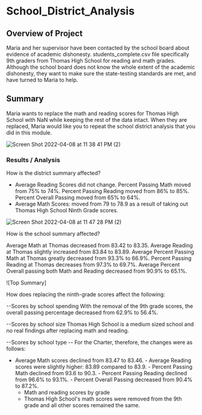 # School_District_Analysis
## Overview of Project

Maria and her supervisor have been contacted by the school board about evidence of academic dishonesty. students_complete.csv file  specifically 9th graders from Thomas High School for reading and math grades.  Although the school board does not know the whole extent of the academic dishonesty, they want to make sure the state-testing standards are met, and have turned to Maria to help.

## Summary

Maria wants to replace the math and reading scores for Thomas High School with NaN while keeping the rest of the data intact. When they are replaced, Maria would like you to repeat the school district analysis that you did in this module.   

![Screen Shot 2022-04-08 at 11 38 41 PM (2)](https://user-images.githubusercontent.com/88943257/162560208-d00552b4-3eb5-4458-8798-87e2fdc16c07.png)


### Results / Analysis
How is the district summary affected?

 - Average Reading Scores did not change.
Percent Passing Math moved from 75% to 74%.
Percent Passing Reading moved from 86% to 85%.
Percent Overall Passing moved from 65% to 64%.
 - Average Math Scores: moved from 79 to 78.9 as a result of taking out Thomas High School Ninth Grade scores.

![Screen Shot 2022-04-08 at 11 47 28 PM (2)](https://user-images.githubusercontent.com/88943257/162560362-065c8caf-ca19-40da-a334-4aa2bea8ca2e.png)



 
How is the school summary affected?

Average Math at Thomas decreased from 83.42 to 83.35.
Average Reading at Thomas slightly increased from 83.84 to 83.89.
Average Percent Passing Math at Thomas greatly decreased from 93.3% to 66.9%.
Percent Passing Reading at Thomas decreases from 97.3% to 69.7%.
Average Percent Overall passing both Math and Reading decreased from 90.9% to 65.1%.

![Top Summary]

How does replacing the ninth-grade scores affect the following:

--Scores by school spending
With the removal of the 9th grade scores, the overall passing percentage decreased from 62.9% to 56.4%.

--Scores by school size
Thomas High School is a medium sized school and no real findings after replacing math and reading. 

--Scores by school type
-- For the Charter, therefore, the changes were as follows:

- Average Math scores declined from 83.47 to 83.46.
            - Average Reading scores were slightly higher: 83.89 compared to 83.9.
            - Percent Passing Math declined from 93.6 to 90.3.
            - Percent  Passing Reading declined from 96.6% to 93.1%.
            - Percent  Overall Passing decreased from 90.4% to 87.2%.
     - Math and reading scores by grade
     - Thomas High School's math scores were removed from the 9th grade and all other scores remained the same.           
